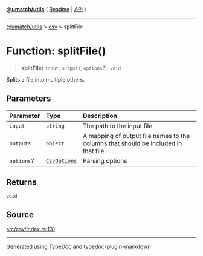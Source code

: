 [**@umatch/utils**](../../README.md) ( [Readme](../../README.md) \| [API](../../API.md) )

---

[@umatch/utils](../../API.md) > [csv](../README.md) > splitFile

# Function: splitFile()

> **splitFile**(
> `input`,
> `outputs`,
> `options`?): `void`

Splits a file into multiple others.

## Parameters

| Parameter  | Type                                                     | Description                                                                        |
| :--------- | :------------------------------------------------------- | :--------------------------------------------------------------------------------- |
| `input`    | `string`                                                 | The path to the input file                                                         |
| `outputs`  | `object`                                                 | A mapping of output file names to the columns that should be included in that file |
| `options`? | [`CsvOptions`](../type-aliases/type-alias.CsvOptions.md) | Parsing options                                                                    |

## Returns

`void`

## Source

[src/csv/index.ts:131](https://github.com/umatch-oficial/utils/blob/106c322/src/csv/index.ts#L131)

---

Generated using [TypeDoc](https://typedoc.org/) and [typedoc-plugin-markdown](https://www.npmjs.com/package/typedoc-plugin-markdown)
